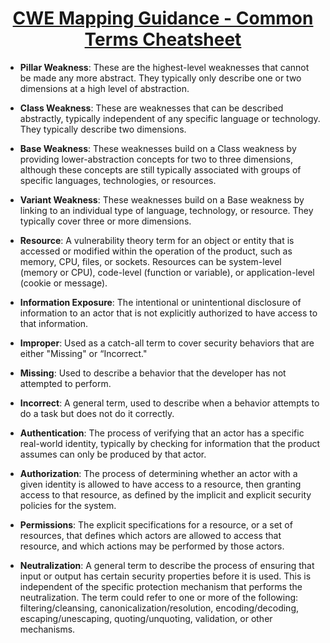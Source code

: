 <div class="">

  <h1 align="center"><b><a href="https://cwe.mitre.org/documents/cwe_usage/common_terms_cheatsheet.html">CWE Mapping Guidance - Common Terms Cheatsheet</a></b></h1>

  - <p><b>Pillar Weakness</b>: These are the highest-level weaknesses that cannot be made any more abstract. They typically only describe one or two dimensions at a high level of abstraction.</p>

  - <p><b>Class Weakness</b>: These are weaknesses that can be described abstractly, typically independent of any specific language or technology. They typically describe two dimensions.</p>

  - <p><b>Base Weakness</b>: These weaknesses build on a Class weakness by providing lower-abstraction concepts for two to three dimensions, although these concepts are still typically associated with groups of specific languages, technologies, or resources.</p>

  - <p><b>Variant Weakness</b>: These weaknesses build on a Base weakness by linking to an individual type of language, technology, or resource.  They typically cover three or more dimensions.</p>

  - <p><b>Resource</b>: A vulnerability theory term for an object or entity that is accessed or modified within the operation of the product, such as memory, CPU, files, or sockets. Resources can be system-level (memory or CPU), code-level (function or variable), or application-level (cookie or message).</p>

  - <p><b>Information Exposure</b>: The intentional or unintentional disclosure of information to an actor that is not explicitly authorized to have access to that information.</p>

  - <p><b>Improper</b>: Used as a catch-all term to cover security behaviors that are either "Missing" or “Incorrect."</p>

  - <p><b>Missing</b>: Used to describe a behavior that the developer has not attempted to perform.</p>

  - <p><b>Incorrect</b>: A general term, used to describe when a behavior attempts to do a task but does not do it correctly.</p>

  - <p><b>Authentication</b>: The process of verifying that an actor has a specific real-world identity, typically by checking for information that the product assumes can only be produced by that actor.</p>

  - <p><b>Authorization</b>: The process of determining whether an actor with a given identity is allowed to have access to a resource, then granting access to that resource, as defined by the implicit and explicit security policies for the system.</p>

  - <p><b>Permissions</b>: The explicit specifications for a resource, or a set of resources, that defines which actors are allowed to access that resource, and which actions may be performed by those actors.</p>

  - <p><b>Neutralization</b>: A general term to describe the process of ensuring that input or output has certain security properties before it is used. This is independent of the specific protection mechanism that performs the neutralization. The term could refer to one or more of the following: filtering/cleansing, canonicalization/resolution, encoding/decoding, escaping/unescaping, quoting/unquoting, validation, or other mechanisms.</p>
</div>
